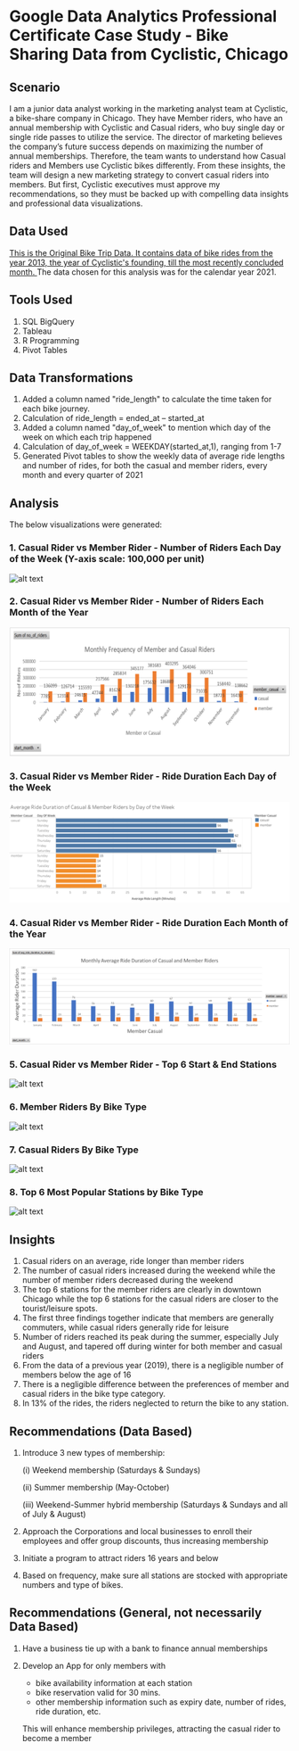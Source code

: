 # Google Data Analytics Professional Certificate Case Study - Bike Sharing Data from Cyclistic, Chicago

## Scenario

I am a junior data analyst working in the marketing analyst team at Cyclistic, a bike-share company in Chicago. They have Member riders, who have an annual membership with Cyclistic and Casual riders, who buy single day or single ride passes to utilize the service. The director of marketing believes the company’s future success depends on maximizing the number of annual memberships. Therefore, the team wants to understand how Casual riders and Members use Cyclistic bikes differently. From these insights, the team will design a new marketing strategy to convert casual riders into members. But first, Cyclistic executives must approve my recommendations, so they must be backed up with compelling data insights and professional data visualizations.

## Data Used

<a href = "https://divvy-tripdata.s3.amazonaws.com/index.html"> This is the Original Bike Trip Data. It contains data of bike rides from the year 2013, the year of Cyclistic's founding, till the most recently concluded month. </a>The data chosen for this analysis was for the calendar year 2021.

## Tools Used

1. SQL BigQuery
2. Tableau 
3. R Programming
4. Pivot Tables

## Data Transformations

1. Added a column named "ride_length" to calculate the time taken for each bike journey. 
2. Calculation of ride_length = ended_at – started_at
3. Added a column named "day_of_week" to mention which day of the week on which each trip happened
4. Calculation of day_of_week = WEEKDAY(started_at,1), ranging from 1-7
5. Generated Pivot tables to show the weekly data of average ride lengths and number of rides, for both the casual and member riders, every month and every quarter of 2021

## Analysis

The below visualizations were generated:

### 1. Casual Rider vs Member Rider - Number of Riders Each Day of the Week (Y-axis scale: 100,000 per unit)

![alt text](https://raw.githubusercontent.com/rahulshankariyer/Portfolio/main/Cyclistic%20Bike%20Program%20Membership/Data%20Visualization%20through%20R%20and%20Tableau/Number%20of%20Rides%20by%20Member%20and%20Casual%20Riders%20each%20Day%20of%20the%20Week.png)

### 2. Casual Rider vs Member Rider - Number of Riders Each Month of the Year

![alt text](https://raw.githubusercontent.com/rahulshankariyer/Cyclistic_Bike_Program_Membership/main/Data%20Visualization%20through%20R%20and%20Tableau/Casual%20Rider%20vs%20Member%20Rider%20-%20Number%20of%20Riders%20for%20Each%20Month%20of%20the%20Year.png)

### 3. Casual Rider vs Member Rider - Ride Duration Each Day of the Week

![alt text](https://raw.githubusercontent.com/rahulshankariyer/Cyclistic_Bike_Program_Membership/main/Data%20Visualization%20through%20R%20and%20Tableau/Average%20Ride%20Duration%20of%20Casual%20%26%20Member%20Riders%20by%20Day%20of%20the%20Week.png)

### 4. Casual Rider vs Member Rider - Ride Duration Each Month of the Year

![alt text](https://raw.githubusercontent.com/rahulshankariyer/Cyclistic_Bike_Program_Membership/main/Data%20Visualization%20through%20R%20and%20Tableau/Casual%20Rider%20vs%20Member%20Rider%20-%20Ride%20Duration%20for%20Each%20Month%20of%20the%20Year.png)

### 5. Casual Rider vs Member Rider - Top 6 Start & End Stations

![alt text](https://raw.githubusercontent.com/rahulshankariyer/Portfolio/main/Cyclistic%20Bike%20Program%20Membership/Data%20Visualization%20through%20R%20and%20Tableau/Top%206%20Start%20%26%20End%20Stations%20of%20Casual%20%26%20Member%20Riders.png)

### 6. Member Riders By Bike Type

![alt text](https://raw.githubusercontent.com/rahulshankariyer/Portfolio/main/Cyclistic%20Bike%20Program%20Membership/Data%20Visualization%20through%20R%20and%20Tableau/Member%20Riders%20By%20Bike%20Type.png)

### 7. Casual Riders By Bike Type

![alt text](https://raw.githubusercontent.com/rahulshankariyer/Portfolio/main/Cyclistic%20Bike%20Program%20Membership/Data%20Visualization%20through%20R%20and%20Tableau/Casual%20Riders%20by%20Bike%20Type.png)

### 8. Top 6 Most Popular Stations by Bike Type

![alt text](https://raw.githubusercontent.com/rahulshankariyer/Portfolio/main/Cyclistic%20Bike%20Program%20Membership/Data%20Visualization%20through%20R%20and%20Tableau/Top%206%20Most%20Popular%20Stations%20by%20Bike%20Type.png)

## Insights

1. Casual riders on an average, ride longer than member riders
2. The number of casual riders increased during the weekend while the number of member riders decreased during the weekend
3. The top 6 stations for the member riders are clearly in downtown Chicago while the top 6 stations for the casual riders are closer to the tourist/leisure spots.
4. The first three findings together indicate that members are generally commuters, while casual riders generally ride for leisure
5. Number of riders reached its peak during the summer, especially July and August, and tapered off during winter for both member and casual riders
6. From the data of a previous year (2019), there is a negligible number of members below the age of 16
7. There is a negligible difference between the preferences of member and casual riders in the bike type category.
8. In 13% of the rides, the riders neglected to return the bike to any station.

## Recommendations (Data Based)

1. Introduce 3 new types of membership:

    (i) Weekend membership (Saturdays & Sundays)
    
    (ii) Summer membership (May-October)
    
    (iii) Weekend-Summer hybrid membership (Saturdays & Sundays and all of July & August)
2. Approach the Corporations and local businesses to enroll their employees and offer group discounts, thus increasing membership
3. Initiate a program to attract riders 16 years and below
4. Based on frequency, make sure all stations are stocked with appropriate numbers and type of bikes.

## Recommendations (General, not necessarily Data Based)

1. Have a business tie up with a bank to finance annual memberships
2. Develop an App for only members with 
    - bike availability information at each station
    - bike reservation valid for 30 mins. 
    - other membership information such as expiry date, number of rides, ride duration, etc. 
   
   This will enhance membership privileges, attracting the casual rider to become a member

